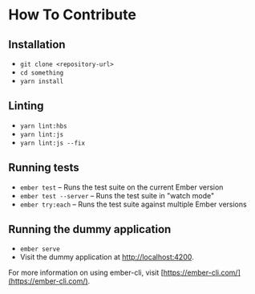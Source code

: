 # How To Contribute

## Installation

* `git clone <repository-url>`
* `cd something`
* `yarn install`

## Linting

* `yarn lint:hbs`
* `yarn lint:js`
* `yarn lint:js --fix`

## Running tests

* `ember test` – Runs the test suite on the current Ember version
* `ember test --server` – Runs the test suite in "watch mode"
* `ember try:each` – Runs the test suite against multiple Ember versions

## Running the dummy application

* `ember serve`
* Visit the dummy application at [http://localhost:4200](http://localhost:4200).

For more information on using ember-cli, visit [https://ember-cli.com/](https://ember-cli.com/).

